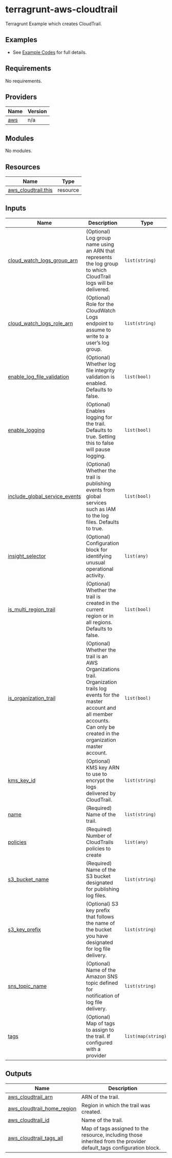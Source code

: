 # terragrunt-aws-cloudtrail
Terragrunt Example which creates CloudTrail.

## Examples
* See [Example Codes](https://github.com/woodonggyu/terragrunt-aws-cloudtrail/tree/main/examples) for full details.

<!-- BEGIN_TF_DOCS -->
## Requirements

No requirements.

## Providers

| Name | Version |
|------|---------|
| <a name="provider_aws"></a> [aws](#provider\_aws) | n/a |

## Modules

No modules.

## Resources

| Name | Type |
|------|------|
| [aws_cloudtrail.this](https://registry.terraform.io/providers/hashicorp/aws/latest/docs/resources/cloudtrail) | resource |

## Inputs

| Name | Description | Type | Default | Required |
|------|-------------|------|---------|:--------:|
| <a name="input_cloud_watch_logs_group_arn"></a> [cloud\_watch\_logs\_group\_arn](#input\_cloud\_watch\_logs\_group\_arn) | (Optional) Log group name using an ARN that represents the log group to which CloudTrail logs will be delivered. | `list(string)` | `null` | no |
| <a name="input_cloud_watch_logs_role_arn"></a> [cloud\_watch\_logs\_role\_arn](#input\_cloud\_watch\_logs\_role\_arn) | (Optional) Role for the CloudWatch Logs endpoint to assume to write to a user’s log group. | `list(string)` | `null` | no |
| <a name="input_enable_log_file_validation"></a> [enable\_log\_file\_validation](#input\_enable\_log\_file\_validation) | (Optional) Whether log file integrity validation is enabled. Defaults to false. | `list(bool)` | `null` | no |
| <a name="input_enable_logging"></a> [enable\_logging](#input\_enable\_logging) | (Optional) Enables logging for the trail. Defaults to true. Setting this to false will pause logging. | `list(bool)` | `null` | no |
| <a name="input_include_global_service_events"></a> [include\_global\_service\_events](#input\_include\_global\_service\_events) | (Optional) Whether the trail is publishing events from global services such as IAM to the log files. Defaults to true. | `list(bool)` | `null` | no |
| <a name="input_insight_selector"></a> [insight\_selector](#input\_insight\_selector) | (Optional) Configuration block for identifying unusual operational activity. | `list(any)` | `null` | no |
| <a name="input_is_multi_region_trail"></a> [is\_multi\_region\_trail](#input\_is\_multi\_region\_trail) | (Optional) Whether the trail is created in the current region or in all regions. Defaults to false. | `list(bool)` | `null` | no |
| <a name="input_is_organization_trail"></a> [is\_organization\_trail](#input\_is\_organization\_trail) | (Optional) Whether the trail is an AWS Organizations trail. Organization trails log events for the master account and all member accounts. Can only be created in the organization master account. | `list(bool)` | `null` | no |
| <a name="input_kms_key_id"></a> [kms\_key\_id](#input\_kms\_key\_id) | (Optional) KMS key ARN to use to encrypt the logs delivered by CloudTrail. | `list(string)` | `null` | no |
| <a name="input_name"></a> [name](#input\_name) | (Required) Name of the trail. | `list(string)` | n/a | yes |
| <a name="input_policies"></a> [policies](#input\_policies) | (Required) Number of CloudTrails policies to create | `list(any)` | `null` | no |
| <a name="input_s3_bucket_name"></a> [s3\_bucket\_name](#input\_s3\_bucket\_name) | (Required) Name of the S3 bucket designated for publishing log files. | `list(string)` | n/a | yes |
| <a name="input_s3_key_prefix"></a> [s3\_key\_prefix](#input\_s3\_key\_prefix) | (Optional) S3 key prefix that follows the name of the bucket you have designated for log file delivery. | `list(string)` | `null` | no |
| <a name="input_sns_topic_name"></a> [sns\_topic\_name](#input\_sns\_topic\_name) | (Optional) Name of the Amazon SNS topic defined for notification of log file delivery. | `list(string)` | `null` | no |
| <a name="input_tags"></a> [tags](#input\_tags) | (Optional) Map of tags to assign to the trail. If configured with a provider | `list(map(string))` | `null` | no |

## Outputs

| Name | Description |
|------|-------------|
| <a name="output_aws_cloudtrail_arn"></a> [aws\_cloudtrail\_arn](#output\_aws\_cloudtrail\_arn) | ARN of the trail. |
| <a name="output_aws_cloudtrail_home_region"></a> [aws\_cloudtrail\_home\_region](#output\_aws\_cloudtrail\_home\_region) | Region in which the trail was created. |
| <a name="output_aws_cloudtrail_id"></a> [aws\_cloudtrail\_id](#output\_aws\_cloudtrail\_id) | Name of the trail. |
| <a name="output_aws_cloudtrail_tags_all"></a> [aws\_cloudtrail\_tags\_all](#output\_aws\_cloudtrail\_tags\_all) | Map of tags assigned to the resource, including those inherited from the provider default\_tags configuration block. |
<!-- END_TF_DOCS -->